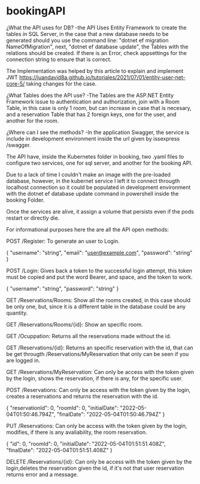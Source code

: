 # bookingAPI
¿What the API uses for DB?
-the API Uses Entity Framework to create the tables in SQL Server, in the case that a new database needs to be generated should you use the command line: 
"dotnet ef migration NameOfMigration", next, "dotnet ef database update", the Tables with the relations should be created. If there is an Error, check appsettings
for the connection string to ensure that is correct.

The Implementation was helped by this article to explain and implement JWT https://juandavid8a.github.io/tutoriales/2021/07/01/entity-user-net-core-5/ taking changes for the case.

¿What Tables does the API use?
-The Tables are the ASP.NET Entity Framework issue to authentication and authorization, join with a Room Table, in this case is only 1 room, but can increase in case that is necesary, and a reservation Table that has 2 foreign keys, one for the user, and another for the room.

¿Where can I see the methods?
-In the application Swagger, the service is include in development environment inside the url given by issexpress /swagger.

The API have, inside the Kubernetes folder in booking, two .yaml files to configure two services, one for sql server, and another for the booking API.

Due to a lack of time I couldn't make an image with the pre-loaded database, however, in the kubernet service I left it to connect througth localhost connection so it could be populated in development environment with the dotnet ef database update command in powershell inside the booking Folder.

Once the services are alive, it assign a volume that persists even if the pods restart or directly die.

For informational purposes here the are all the API open methods:

POST /Register: To generate an user to Login.

{
  "username": "string",
  "email": "user@example.com",
  "password": "string"
}

POST /Login:    Gives back a token to the successful login attempt, this token must be copied and put the word Bearer, and space, and the token to work.


{
  "username": "string",
  "password": "string"
}


GET /Reservations/Rooms:  Show all the rooms created, in this case should be only one, but, since it is a different table in the database could be any quantity.


GET /Reservations/Rooms/{id}: Show an specific room.


GET /Ocuppation:   Returns all the reservations made without the id.


GET /Reservations/{id}:  Returns an specific reservation with the id, that can be get througth /Reservations/MyReservation that only can be seen if you are logged in.


GET /Reservations/MyReservation: Can only be access with the token given by the login, shows the reservation, if there is any, for the specific user.


POST /Reservations: Can only be access with the token given by the login, creates a reservations and returns the reservation with the id.


{
  "reservationId": 0,
  "roomId": 0,
  "initialDate": "2022-05-04T01:50:46.794Z",
  "finalDate": "2022-05-04T01:50:46.794Z"
}


PUT /Reservations:    Can only be access with the token given by the login, modifies, if there is any avaliability, the room reservation.


{
  "id": 0,
  "roomId": 0,
  "initialDate": "2022-05-04T01:51:51.408Z",
  "finalDate": "2022-05-04T01:51:51.408Z"
}


DELETE /Reservations/{id}:    Can only be access with the token given by the login,deletes the reservation given the id, if it's not that user reservation returns error and a message.

